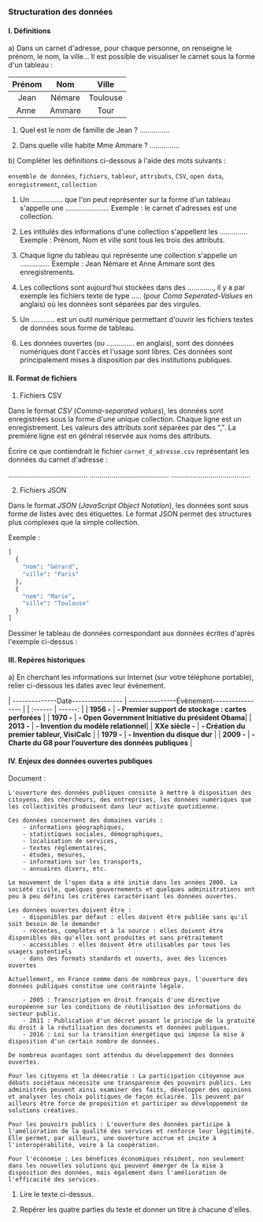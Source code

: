 ### Structuration des données

#### I. Définitions 

a) Dans un carnet d'adresse, pour chaque personne, on renseigne le prénom, le nom, la ville... Il est possible de visualiser le carnet sous la forme d'un tableau :

| Prénom |	Nom | Ville |
| :---: | :---: | :---: |
| Jean | Némare | Toulouse |
| Anne | Ammare | Tour |

1) Quel est le nom de famille de Jean ? ...............

2) Dans quelle ville habite Mme Ammare ? ...............

b) Compléter les définitions ci-dessous à l'aide des mots suivants :

`ensemble de données`, `fichiers`, `tableur`, `attributs`, `CSV`, `open data`, `enregistrement`, `collection`

1) Un ................ que l'on peut représenter sur la forme d'un tableau s'appelle une ...................... Exemple : le carnet d'adresses est une collection.

2) Les intitulés des informations d'une collection s'appellent les .............. Exemple : Prénom, Nom et ville sont tous les trois des attributs.

3) Chaque ligne du tableau qui représente une collection s'appelle un ............... Exemple : Jean Némare et Anne Ammare sont des enregistrements.

4) Les collections sont aujourd'hui stockées dans des ............., il y a par exemple les fichiers texte de type ..... (pour *Coma Seperated-Values* en anglais) où les données sont séparées par des virgules.

5) Un ............ est un outil numérique permettant d'ouvrir les fichiers textes de données sous forme de tableau.

6) Les données ouvertes (ou .............. en anglais), sont des données numériques dont l'accès et l'usage sont libres. Ces données sont principalement mises à disposition par des institutions publiques.

#### II. Format de fichiers

1) Fichiers CSV

Dans le format *CSV* (*Comma-separated values*), les données sont enregistrées sous la forme d'une unique collection. Chaque ligne est un enregistrement. Les valeurs des attributs sont séparées par des ",". La première ligne est en général réservée aux noms des attributs.

Écrire ce que contiendrait le fichier `carnet_d_adresse.csv` représentant les données du carnet d'adresse :

........................................
........................................
........................................

2) Fichiers JSON

Dans le format *JSON* (*JavaScript Object Notation*), les données sont sous forme de listes avec des étiquettes. Le format JSON permet des structures plus complexes que la simple collection.

Exemple :

```python
[
  {
    "nom": "Gérard",
    "ville": "Paris"
  },
  {
    "nom": "Marie",
    "ville": "Toulouse"
  }
]
```

Dessiner le tableau de données correspondant aux données écrites d'après l'exemple ci-dessus :

#### III. Repères historiques

a) En cherchant les informations sur Internet (sur votre téléphone portable), relier ci-dessous les dates avec leur évènement.

| --------------Date---------------- | ---------------Évènement----------------- |
| :------ | ------: |
| **1956 -** | **- Premier support de stockage : cartes perforées** |
| **1970 -** | **- Open Government Initiative du président Obama**|
| **2013 -** | **- Invention du modèle relationnel**|
| **XXe siècle -** | **- Création du premier tableur, VisiCalc** |
| **1979 -** | **- Invention du disque dur** |
| **2009 -** | **- Charte du G8 pour l’ouverture des données publiques** |

#### IV. Enjeux des données ouvertes publiques

Document :

```
L'ouverture des données publiques consiste à mettre à disposition des citoyens, des chercheurs, des entreprises, les données numériques que les collectivités produisent dans leur activité quotidienne.

Ces données concernent des domaines variés :
    - informations géographiques,
    - statistiques sociales, démographiques,
    - localisation de services,
    - textes réglementaires,
    - études, mesures,
    - informations sur les transports,
    - annuaires divers, etc.

Le mouvement de l'open data a été initié dans les années 2000. La société civile, quelques gouvernements et quelques administrations ont peu à peu défini les critères caractérisant les données ouvertes.

Les données ouvertes doivent être :
    - disponibles par défaut : elles doivent être publiée sans qu'il soit besoin de le demander
    - récentes, complètes et à la source : elles doivent être disponibles dès qu'elles sont produites et sans prétraitement
    - accessibles : elles doivent être utilisables par tous les usagers potentiels
    - dans des formats standards et ouverts, avec des licences ouvertes

Actuellement, en France comme dans de nombreux pays, l'ouverture des données publiques constitue une contrainte légale.

    - 2005 : Transcription en droit français d'une directive européenne sur les conditions de réutilisation des informations du secteur public.
    - 2011 : Publication d'un décret posant le principe de la gratuité du droit à la réutilisation des documents et données publiques.
    - 2016 : Loi sur la transition énergétique qui impose la mise à disposition d'un certain nombre de données.

De nombreux avantages sont attendus du développement des données ouvertes.

Pour les citoyens et la démocratie : La participation citoyenne aux débats sociétaux nécessite une transparence des pouvoirs publics. Les administrés peuvent ainsi examiner des faits, développer des opinions et analyser les choix politiques de façon éclairée. Ils peuvent par ailleurs être force de proposition et participer au développement de solutions créatives.

Pour les pouvoirs publics : L'ouverture des données participe à l'amélioration de la qualité des services et renforce leur légitimité. Elle permet, par ailleurs, une ouverture accrue et incite à l'interopérabilité, voire à la coopération.

Pour l'économie : Les bénéfices économiques résident, non seulement dans les nouvelles solutions qui peuvent émerger de la mise à disposition des données, mais également dans l'amélioration de l'efficacité des services.
```

1) Lire le texte ci-dessus.

2) Repérer les quatre parties du texte et donner un titre à chacune d'elles.
